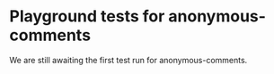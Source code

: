 # Playground tests for anonymous-comments
We are still awaiting the first test run for anonymous-comments.
